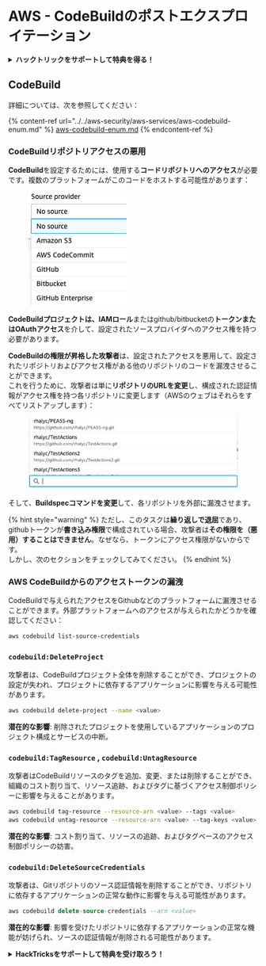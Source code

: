 # AWS - CodeBuildのポストエクスプロイテーション

<details>

<summary><strong>ハックトリックをサポートして特典を得る！</strong></summary>

* **HackTricksで会社を宣伝したい**場合や、**PEASSの最新バージョンを見たい**場合、または**HackTricksをPDFでダウンロード**したい場合は、[**サブスクリプションプラン**](https://github.com/sponsors/carlospolop)をチェックしてください！
* [**公式PEASS＆HackTricksグッズ**](https://peass.creator-spring.com)を手に入れる
* [**The PEASS Family**](https://opensea.io/collection/the-peass-family)を発見し、独占的な[**NFT**](https://opensea.io/collection/the-peass-family)のコレクションを見つける
* 💬 [**Discordグループ**](https://discord.gg/hRep4RUj7f)または[**Telegramグループ**](https://t.me/peass)に参加するか、**Twitter**で私をフォローする 🐦 [**@carlospolopm**](https://twitter.com/carlospolopm)
* **ハッキングのトリックを共有するには、PRを** [**HackTricks**](https://github.com/carlospolop/hacktricks) **および** [**HackTricks Cloud**](https://github.com/carlospolop/hacktricks-cloud) **のGitHubリポジトリに提出してください。**

</details>

## CodeBuild

詳細については、次を参照してください：

{% content-ref url="../../aws-security/aws-services/aws-codebuild-enum.md" %}
[aws-codebuild-enum.md](../../aws-security/aws-services/aws-codebuild-enum.md)
{% endcontent-ref %}

### CodeBuildリポジトリアクセスの悪用

**CodeBuild**を設定するためには、使用する**コードリポジトリへのアクセス**が必要です。複数のプラットフォームがこのコードをホストする可能性があります：

<figure><img src="../../../.gitbook/assets/image (3) (5).png" alt=""><figcaption></figcaption></figure>

**CodeBuildプロジェクトは、IAMロール**またはgithub/bitbucketの**トークンまたはOAuthアクセス**を介して、設定されたソースプロバイダへのアクセス権を持つ必要があります。

**CodeBuildの権限が昇格した攻撃者**は、設定されたアクセスを悪用して、設定されたリポジトリおよびアクセス権がある他のリポジトリのコードを漏洩させることができます。\
これを行うために、攻撃者は単に**リポジトリのURLを変更**し、構成された認証情報がアクセス権を持つ各リポジトリに変更します（AWSのウェブはそれらをすべてリストアップします）：

<figure><img src="../../../.gitbook/assets/image (11).png" alt=""><figcaption></figcaption></figure>

そして、**Buildspecコマンドを変更**して、各リポジトリを外部に漏洩させます。

{% hint style="warning" %}
ただし、このタスクは**繰り返しで退屈**であり、githubトークンが**書き込み権限**で構成されている場合、攻撃者は**その権限を（悪用）することはできません**。なぜなら、トークンにアクセス権限がないからです。\
しかし、次のセクションをチェックしてみてください。
{% endhint %}

### AWS CodeBuildからのアクセストークンの漏洩

CodeBuildで与えられたアクセスをGithubなどのプラットフォームに漏洩させることができます。外部プラットフォームへのアクセスが与えられたかどうかを確認してください：
```bash
aws codebuild list-source-credentials
```
### `codebuild:DeleteProject`

攻撃者は、CodeBuildプロジェクト全体を削除することができ、プロジェクトの設定が失われ、プロジェクトに依存するアプリケーションに影響を与える可能性があります。
```bash
aws codebuild delete-project --name <value>
```
**潜在的な影響**: 削除されたプロジェクトを使用しているアプリケーションのプロジェクト構成とサービスの中断。

### `codebuild:TagResource` , `codebuild:UntagResource`

攻撃者はCodeBuildリソースのタグを追加、変更、または削除することができ、組織のコスト割り当て、リソース追跡、およびタグに基づくアクセス制御ポリシーに影響を与えることがあります。
```bash
aws codebuild tag-resource --resource-arn <value> --tags <value>
aws codebuild untag-resource --resource-arn <value> --tag-keys <value>
```
**潜在的な影響**: コスト割り当て、リソースの追跡、およびタグベースのアクセス制御ポリシーの妨害。

### `codebuild:DeleteSourceCredentials`

攻撃者は、Gitリポジトリのソース認証情報を削除することができ、リポジトリに依存するアプリケーションの正常な動作に影響を与える可能性があります。
```sql
aws codebuild delete-source-credentials --arn <value>
```
**潜在的な影響**: 影響を受けたリポジトリに依存するアプリケーションの正常な機能が妨げられ、ソースの認証情報が削除される可能性があります。

<details>

<summary><strong>HackTricksをサポートして特典を受け取ろう！</strong></summary>

* **HackTricksのスポンサーになる**ことで、**会社の広告をHackTricksで掲載**したり、**最新版のPEASSやHackTricksのPDFをダウンロード**したりできます。[**サブスクリプションプラン**](https://github.com/sponsors/carlospolop)をチェックしてください！
* [**公式のPEASS＆HackTricksグッズ**](https://peass.creator-spring.com)を手に入れましょう。
* [**The PEASS Family**](https://opensea.io/collection/the-peass-family)を見つけて、独占的な[**NFT**](https://opensea.io/collection/the-peass-family)のコレクションを発見しましょう。
* 💬 [**Discordグループ**](https://discord.gg/hRep4RUj7f)または[**Telegramグループ**](https://t.me/peass)に**参加**するか、**Twitter**で私をフォローしましょう🐦 [**@carlospolopm**](https://twitter.com/carlospolopm)**。**
* **ハッキングのトリックを共有するために、PRを** [**HackTricks**](https://github.com/carlospolop/hacktricks) **および** [**HackTricks Cloud**](https://github.com/carlospolop/hacktricks-cloud) **のGitHubリポジトリに提出してください。**

</details>
